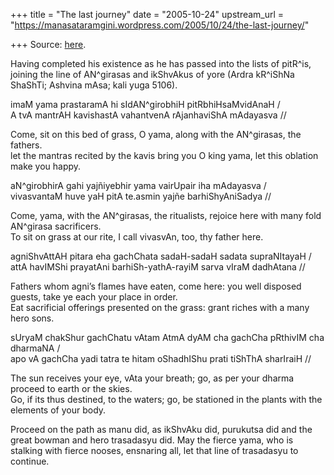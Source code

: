 +++
title = "The last journey"
date = "2005-10-24"
upstream_url = "https://manasataramgini.wordpress.com/2005/10/24/the-last-journey/"

+++
Source: [here](https://manasataramgini.wordpress.com/2005/10/24/the-last-journey/).

[](http://www.intratext.com/IXT/SAN0010/LM.HTM)Having completed his
existence as he has passed into the lists of pitR^is, joining the line
of AN^girasas and ikShvAkus of yore (Ardra kR^iShNa ShaShTi; Ashvina
mAsa; kali yuga 5106).

imaM yama prastaramA hi sIdAN^girobhiH pitRbhiHsaMvidAnaH /  
A tvA mantrAH kavishastA vahantvenA rAjanhaviShA mAdayasva //

Come, sit on this bed of grass, O yama, along with the AN^girasas, the
fathers.  
let the mantras recited by the kavis bring you O king yama, let this
oblation make you happy.

aN^girobhirA gahi yajñiyebhir yama vairUpair iha mAdayasva /  
vivasvantaM huve yaH pitA te.asmin yajñe barhiShyAniSadya //

Come, yama, with the AN^girasas, the ritualists, rejoice here with many
fold AN^girasa sacrificers.  
To sit on grass at our rite, I call vivasvAn, too, thy father here.

agniShvAttAH pitara eha gachChata sadaH-sadaH sadata supraNItayaH /  
attA havIMShi prayatAni barhiSh-yathA-rayiM sarva vIraM dadhAtana //

Fathers whom agni’s flames have eaten, come here: you well disposed
guests, take ye each your place in order.  
Eat sacrificial offerings presented on the grass: grant riches with a
many hero sons.

[](http://www.intratext.com/IXT/SAN0010/B8.HTM)sUryaM chakShur gachChatu
vAtam AtmA dyAM cha gachCha pRthivIM cha dharmaNA /  
apo vA gachCha yadi tatra te hitam oShadhIShu prati tiShThA sharIraiH //

The sun receives your eye, vAta your breath; go, as per your dharma
proceed to earth or the skies.  
Go, if its thus destined, to the waters; go, be stationed in the plants
with the elements of your body.

Proceed on the path as manu did, as ikShvAku did, purukutsa did and the
great bowman and hero trasadasyu did. May the fierce yama, who is
stalking with fierce nooses, ensnaring all, let that line of trasadasyu
to continue.  
[](http://www.intratext.com/IXT/SAN0010/SWU.HTM)[](http://www.intratext.com/IXT/SAN0010/GOG.HTM)

